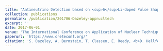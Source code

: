 ```yaml
---
title: "Antineutrino Detection based on <sup>6</sup>Li-doped Pulse Shape Sensitive Plastic Scintillator and Gd-doped Water"
collection: publications
permalink: /publication/201706-Dazeley-appnucltech
excerpt: ''
date: 2017-06-01
venue: 'The International Conference on Application of Nuclear Techniques Proceedings'
paperurl: 'https://www.creteconf.org/'
citation: 'S. Dazeley, A. Bernstein, T. Classen, E. Reedy, <b>D. Hellfeld</b>, M. Duvall, and C. Marianno, &quot;Antineutrino Detection based on <sup>6</sup>Li-doped Pulse Shape Sensitive Plastic Scintillator and Gd-doped Water&quot;, <i>in Proc. Int. Conf. App. Nucl. Tech.</i>, Crete, Greece, Jun. 2017.'
---
```


<!-- This paper is about ... -->
